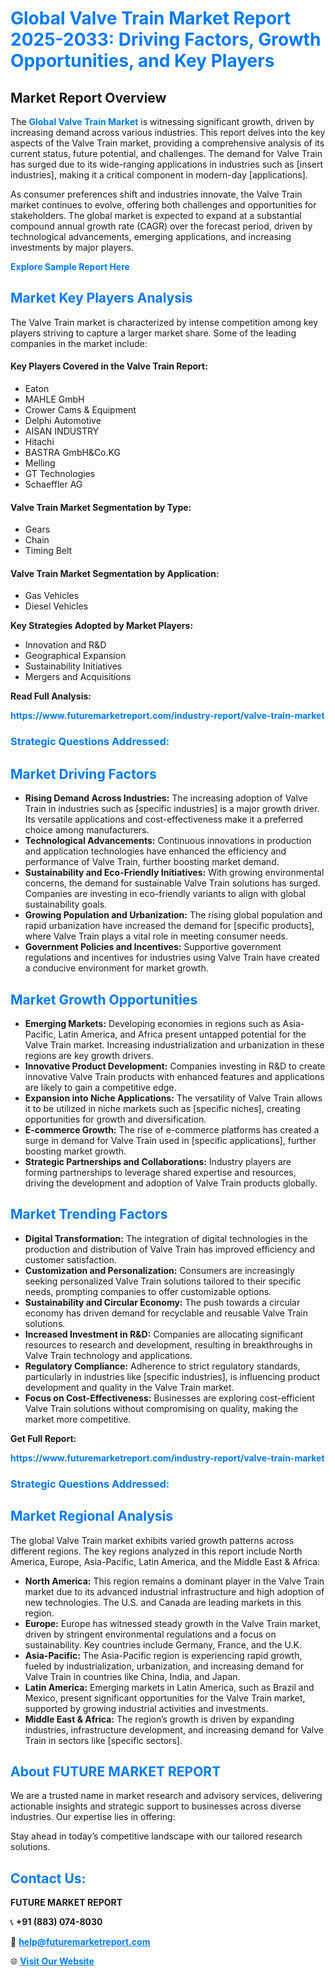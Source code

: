 <h1 style="color: #007BFF;">Global Valve Train Market Report 2025-2033: Driving Factors, Growth Opportunities, and Key Players</h1>

<section id="overview">
<h2>Market Report Overview</h2>
<p>The <a href="https://www.futuremarketreport.com/industry-report/valve-train-market" style="color: #007BFF; text-decoration: none;"><strong>Global Valve Train Market</strong></a> is witnessing significant growth, driven by increasing demand across various industries. This report delves into the key aspects of the Valve Train market, providing a comprehensive analysis of its current status, future potential, and challenges. The demand for Valve Train has surged due to its wide-ranging applications in industries such as [insert industries], making it a critical component in modern-day [applications].</p>
<p>As consumer preferences shift and industries innovate, the Valve Train market continues to evolve, offering both challenges and opportunities for stakeholders. The global market is expected to expand at a substantial compound annual growth rate (CAGR) over the forecast period, driven by technological advancements, emerging applications, and increasing investments by major players.</p>
</section>

<section id="overview">
<p><a href="https://www.futuremarketreport.com/request-sample/reportId=58555" style="color: #007BFF; text-decoration: none;"><strong>Explore Sample Report Here</strong></a></p>
</section>

<section id="key-players">
<h2 style="color: #007BFF;">Market Key Players Analysis</h2>
<p>The Valve Train market is characterized by intense competition among key players striving to capture a larger market share. Some of the leading companies in the market include:</p>
<h4>Key Players Covered in the Valve Train Report:</h4>
<ul><li>Eaton</li><li>MAHLE GmbH</li><li>Crower Cams &amp; Equipment</li><li>Delphi Automotive</li><li>AISAN INDUSTRY</li><li>Hitachi</li><li>BASTRA GmbH&amp;Co.KG</li><li>Melling</li><li>GT Technologies</li><li>Schaeffler AG</li></ul>
<h4>Valve Train Market Segmentation by Type:</h4>
<ul><li>Gears</li><li>Chain</li><li>Timing Belt</li></ul>

<h4>Valve Train Market Segmentation by Application:</h4>
<ul><li>Gas Vehicles</li><li>Diesel Vehicles</li></ul>
<p><strong>Key Strategies Adopted by Market Players:</strong></p>
<ul>
<li>Innovation and R&D</li>
<li>Geographical Expansion</li>
<li>Sustainability Initiatives</li>
<li>Mergers and Acquisitions</li>
</ul>
</section>

<section>
<p><strong>Read Full Analysis: </strong></p><a href="https://www.futuremarketreport.com/industry-report/valve-train-market" style="color: #007BFF; text-decoration: none;"><strong>https://www.futuremarketreport.com/industry-report/valve-train-market</strong></a>
<h3 style="color: #007BFF;">Strategic Questions Addressed:</h3>
</section>

<section id="driving-factors">
<h2 style="color: #007BFF;">Market Driving Factors</h2>
<ul>
<li><strong>Rising Demand Across Industries:</strong> The increasing adoption of Valve Train in industries such as [specific industries] is a major growth driver. Its versatile applications and cost-effectiveness make it a preferred choice among manufacturers.</li>
<li><strong>Technological Advancements:</strong> Continuous innovations in production and application technologies have enhanced the efficiency and performance of Valve Train, further boosting market demand.</li>
<li><strong>Sustainability and Eco-Friendly Initiatives:</strong> With growing environmental concerns, the demand for sustainable Valve Train solutions has surged. Companies are investing in eco-friendly variants to align with global sustainability goals.</li>
<li><strong>Growing Population and Urbanization:</strong> The rising global population and rapid urbanization have increased the demand for [specific products], where Valve Train plays a vital role in meeting consumer needs.</li>
<li><strong>Government Policies and Incentives:</strong> Supportive government regulations and incentives for industries using Valve Train have created a conducive environment for market growth.</li>
</ul>
</section>

<section id="growth-opportunities">
<h2 style="color: #007BFF;">Market Growth Opportunities</h2>
<ul>
<li><strong>Emerging Markets:</strong> Developing economies in regions such as Asia-Pacific, Latin America, and Africa present untapped potential for the Valve Train market. Increasing industrialization and urbanization in these regions are key growth drivers.</li>
<li><strong>Innovative Product Development:</strong> Companies investing in R&D to create innovative Valve Train products with enhanced features and applications are likely to gain a competitive edge.</li>
<li><strong>Expansion into Niche Applications:</strong> The versatility of Valve Train allows it to be utilized in niche markets such as [specific niches], creating opportunities for growth and diversification.</li>
<li><strong>E-commerce Growth:</strong> The rise of e-commerce platforms has created a surge in demand for Valve Train used in [specific applications], further boosting market growth.</li>
<li><strong>Strategic Partnerships and Collaborations:</strong> Industry players are forming partnerships to leverage shared expertise and resources, driving the development and adoption of Valve Train products globally.</li>
</ul>
</section>

<section id="trending-factors">
<h2 style="color: #007BFF;">Market Trending Factors</h2>
<ul>
<li><strong>Digital Transformation:</strong> The integration of digital technologies in the production and distribution of Valve Train has improved efficiency and customer satisfaction.</li>
<li><strong>Customization and Personalization:</strong> Consumers are increasingly seeking personalized Valve Train solutions tailored to their specific needs, prompting companies to offer customizable options.</li>
<li><strong>Sustainability and Circular Economy:</strong> The push towards a circular economy has driven demand for recyclable and reusable Valve Train solutions.</li>
<li><strong>Increased Investment in R&D:</strong> Companies are allocating significant resources to research and development, resulting in breakthroughs in Valve Train technology and applications.</li>
<li><strong>Regulatory Compliance:</strong> Adherence to strict regulatory standards, particularly in industries like [specific industries], is influencing product development and quality in the Valve Train market.</li>
<li><strong>Focus on Cost-Effectiveness:</strong> Businesses are exploring cost-efficient Valve Train solutions without compromising on quality, making the market more competitive.</li>
</ul>
</section>

<section>
<p><strong>Get Full Report: </strong></p><a href="https://www.futuremarketreport.com/industry-report/valve-train-market" style="color: #007BFF; text-decoration: none;"><strong>https://www.futuremarketreport.com/industry-report/valve-train-market</strong></a>
<h3 style="color: #007BFF;">Strategic Questions Addressed:</h3>
</section>


<section id="regional-analysis">
<h2 style="color: #007BFF;">Market Regional Analysis</h2>
<p>The global Valve Train market exhibits varied growth patterns across different regions. The key regions analyzed in this report include North America, Europe, Asia-Pacific, Latin America, and the Middle East & Africa:</p>
<ul>
<li><strong>North America:</strong> This region remains a dominant player in the Valve Train market due to its advanced industrial infrastructure and high adoption of new technologies. The U.S. and Canada are leading markets in this region.</li>
<li><strong>Europe:</strong> Europe has witnessed steady growth in the Valve Train market, driven by stringent environmental regulations and a focus on sustainability. Key countries include Germany, France, and the U.K.</li>
<li><strong>Asia-Pacific:</strong> The Asia-Pacific region is experiencing rapid growth, fueled by industrialization, urbanization, and increasing demand for Valve Train in countries like China, India, and Japan.</li>
<li><strong>Latin America:</strong> Emerging markets in Latin America, such as Brazil and Mexico, present significant opportunities for the Valve Train market, supported by growing industrial activities and investments.</li>
<li><strong>Middle East & Africa:</strong> The region’s growth is driven by expanding industries, infrastructure development, and increasing demand for Valve Train in sectors like [specific sectors].</li>
</ul>
</section>

<footer>
<h2 style="color: #007BFF;">About FUTURE MARKET REPORT</h2>
<p>We are a trusted name in market research and advisory services, delivering actionable insights and strategic support to businesses across diverse industries. Our expertise lies in offering:</p>

<p>Stay ahead in today’s competitive landscape with our tailored research solutions.</p>

<h2 style="color: #007BFF;">Contact Us:</h2>
<p><strong>FUTURE MARKET REPORT</strong></p>
<p>📞 <strong>+91 (883) 074-8030</strong></p>
<p>📧 <strong><a href="mailto:help@futuremarketreport.com" style="color: #007BFF;">help@futuremarketreport.com</a></strong></p>
<p>🌐 <strong><a href="https://www.futuremarketreport.com/" style="color: #007BFF;">Visit Our Website</a></strong></p>
</footer>